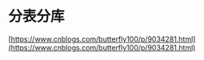 # 分表分库

[https://www.cnblogs.com/butterfly100/p/9034281.html](https://www.cnblogs.com/butterfly100/p/9034281.html)